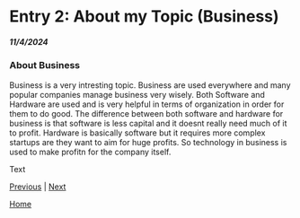 # Entry 2: About my Topic (Business) 
##### 11/4/2024

### About Business

Business is a very intresting topic. Business are used everywhere and many popular companies manage business very wisely. Both Software and Hardware are used and is very helpful in terms of organization in order for them to do good. The difference between both software and hardware for business is that software is less capital and it doesnt really need much of it to profit. Hardware is basically software but it requires more complex startups are they want to aim for huge profits. So technology in business is used to make profitn for the company itself.  

Text

[Previous](entry01.md) | [Next](entry03.md)

[Home](../README.md)
